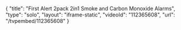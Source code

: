 {
    "title": "First Alert 2pack 2in1 Smoke and Carbon Monoxide Alarms",
    "type": "solo",
    "layout": "iframe-static",
    "videoId": "112365608",
    "url": "\/tvpembed\/112365608"
}